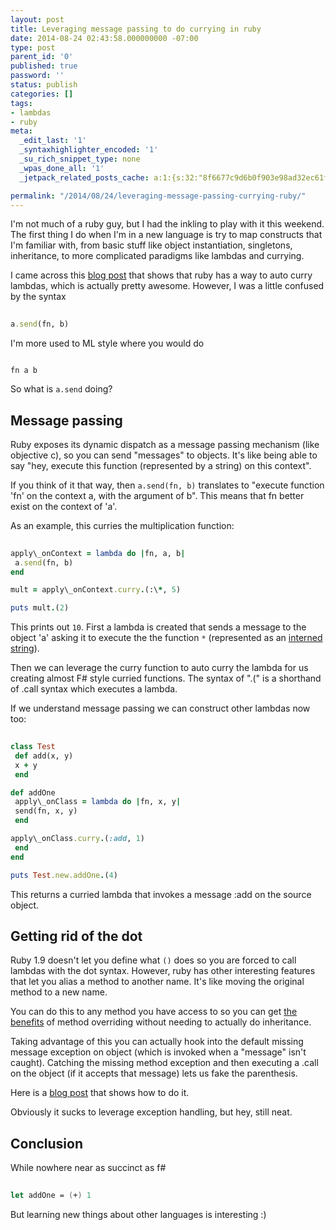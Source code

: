 ```yaml
---
layout: post
title: Leveraging message passing to do currying in ruby
date: 2014-08-24 02:43:58.000000000 -07:00
type: post
parent_id: '0'
published: true
password: ''
status: publish
categories: []
tags:
- lambdas
- ruby
meta:
  _edit_last: '1'
  _syntaxhighlighter_encoded: '1'
  _su_rich_snippet_type: none
  _wpas_done_all: '1'
  _jetpack_related_posts_cache: a:1:{s:32:"8f6677c9d6b0f903e98ad32ec61f8deb";a:2:{s:7:"expires";i:1560523888;s:7:"payload";a:3:{i:0;a:1:{s:2:"id";i:4306;}i:1;a:1:{s:2:"id";i:2020;}i:2;a:1:{s:2:"id";i:3565;}}}}

permalink: "/2014/08/24/leveraging-message-passing-currying-ruby/"
---
```

I'm not much of a ruby guy, but I had the inkling to play with it this weekend. The first thing I do when I'm in a new language is try to map constructs that I'm familiar with, from basic stuff like object instantiation, singletons, inheritance, to more complicated paradigms like lambdas and currying.

I came across this [blog post](http://www.sitepoint.com/functional-programming-techniques-with-ruby-part-ii/) that shows that ruby has a way to auto curry lambdas, which is actually pretty awesome. However, I was a little confused by the syntax

```ruby
  
a.send(fn, b)  

```

I'm more used to ML style where you would do

```
  
fn a b  

```

So what is `a.send` doing?

## Message passing

Ruby exposes its dynamic dispatch as a message passing mechanism (like objective c), so you can send "messages" to objects. It's like being able to say "hey, execute this function (represented by a string) on this context".

If you think of it that way, then `a.send(fn, b)` translates to "execute function 'fn' on the context a, with the argument of b". This means that fn better exist on the context of 'a'.

As an example, this curries the multiplication function:

```ruby
  
apply\_onContext = lambda do |fn, a, b|  
 a.send(fn, b)  
end

mult = apply\_onContext.curry.(:\*, 5)

puts mult.(2)  

```

This prints out `10`. First a lambda is created that sends a message to the object 'a' asking it to execute the the function `*` (represented as an [interned string](http://en.wikipedia.org/wiki/String_interning)).

Then we can leverage the curry function to auto curry the lambda for us creating almost F# style curried functions. The syntax of ".(" is a shorthand of .call syntax which executes a lambda.

If we understand message passing we can construct other lambdas now too:

```ruby
  
class Test  
 def add(x, y)  
 x + y  
 end

def addOne  
 apply\_onClass = lambda do |fn, x, y|  
 send(fn, x, y)  
 end

apply\_onClass.curry.(:add, 1)  
 end  
end

puts Test.new.addOne.(4)  

```

This returns a curried lambda that invokes a message :add on the source object.

## Getting rid of the dot

Ruby 1.9 doesn't let you define what `()` does so you are forced to call lambdas with the dot syntax. However, ruby has other interesting features that let you alias a method to another name. It's like moving the original method to a new name.

You can do this to any method you have access to so you can get [the benefits](http://www.leonardoborges.com/writings/2008/08/07/why-i-like-ruby-1-alias_method/) of method overriding without needing to actually do inheritance.

Taking advantage of this you can actually hook into the default missing message exception on object (which is invoked when a "message" isn't caught). Catching the missing method exception and then executing a .call on the object (if it accepts that message) lets us fake the parenthesis.

Here is a [blog post](https://github.com/coderrr/parenthesis_hacks/blob/master/lib/lambda.rb) that shows how to do it.

Obviously it sucks to leverage exception handling, but hey, still neat.

## Conclusion

While nowhere near as succinct as f#

```fsharp
  
let addOne = (+) 1  

```

But learning new things about other languages is interesting :)

